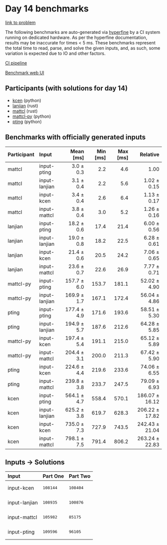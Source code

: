 # Day 14 benchmarks

[link to problem](https://adventofcode.com/2023/day/14)

The following benchmarks are auto-generated via
[hyperfine](https://github.com/sharkdp/hyperfine) by a CI system running on
dedicated hardware. As per the hyperfine documentation, results may be
inaccurate for times < 5 ms. These benchmarks represent the total time to read,
parse, and solve the given inputs, and, as such, some variation is expected due
to IO and other factors.

[CI pipeline](http://ci.papercode.net:8080/teams/main/pipelines/aoc2023)

[Benchmark web UI](https://aoc.ancalagon.black)


## Participants (with solutions for day 14)

- [kcen](https://github.com/kcen/aoc2023) (python)
- [lanjian](https://github.com/lanjian/aoc-2023) (rust)
- [mattcl](https://github.com/mattcl/aoc2023) (rust)
- [mattcl-py](https://github.com/mattcl/aoc2023-py) (python)
- [pting](https://github.com/pting/aoc2023) (python)


## Benchmarks with officially generated inputs

| Participant | Input | Mean [ms] | Min [ms] | Max [ms] | Relative |
|:---|:---|---:|---:|---:|---:|
| mattcl | input-pting | 3.0 ± 0.3 | 2.2 | 4.6 | 1.00 |
| mattcl | input-lanjian | 3.1 ± 0.4 | 2.2 | 5.6 | 1.02 ± 0.15 |
| mattcl | input-kcen | 3.4 ± 0.4 | 2.6 | 6.4 | 1.13 ± 0.17 |
| mattcl | input-mattcl | 3.8 ± 0.4 | 3.0 | 5.2 | 1.26 ± 0.16 |
| lanjian | input-pting | 18.2 ± 0.6 | 17.4 | 21.4 | 6.00 ± 0.56 |
| lanjian | input-lanjian | 19.0 ± 0.8 | 18.2 | 22.5 | 6.28 ± 0.61 |
| lanjian | input-kcen | 21.4 ± 0.6 | 20.5 | 24.2 | 7.06 ± 0.65 |
| lanjian | input-mattcl | 23.6 ± 0.7 | 22.6 | 26.9 | 7.77 ± 0.71 |
| mattcl-py | input-pting | 157.7 ± 6.0 | 153.7 | 181.1 | 52.02 ± 4.90 |
| mattcl-py | input-lanjian | 169.9 ± 1.7 | 167.1 | 172.4 | 56.04 ± 4.86 |
| pting | input-pting | 177.4 ± 4.9 | 171.6 | 193.6 | 58.51 ± 5.30 |
| pting | input-lanjian | 194.9 ± 5.7 | 187.6 | 212.6 | 64.28 ± 5.85 |
| mattcl-py | input-kcen | 197.4 ± 5.4 | 191.1 | 215.0 | 65.12 ± 5.89 |
| mattcl-py | input-mattcl | 204.4 ± 3.1 | 200.0 | 211.3 | 67.42 ± 5.90 |
| pting | input-kcen | 224.6 ± 4.4 | 219.6 | 233.6 | 74.06 ± 6.55 |
| pting | input-mattcl | 239.8 ± 3.8 | 233.7 | 247.5 | 79.09 ± 6.93 |
| kcen | input-pting | 564.1 ± 4.7 | 558.4 | 570.1 | 186.07 ± 16.12 |
| kcen | input-lanjian | 625.2 ± 3.8 | 619.7 | 628.3 | 206.22 ± 17.82 |
| kcen | input-kcen | 735.0 ± 7.3 | 727.9 | 743.5 | 242.43 ± 21.04 |
| kcen | input-mattcl | 798.1 ± 7.5 | 791.4 | 806.2 | 263.24 ± 22.83 |


## Inputs -> Solutions

| Input | Part One | Part Two |
|:---|:---|:---|
|input-kcen|<pre>108144</pre>|<pre>108404</pre>|
|input-lanjian|<pre>108935</pre>|<pre>100876</pre>|
|input-mattcl|<pre>105982</pre>|<pre>85175</pre>|
|input-pting|<pre>109596</pre>|<pre>96105</pre>|